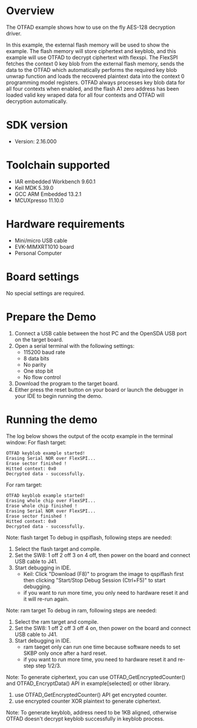Overview
========

The OTFAD example shows how to use on the fly AES-128 decryption driver.

In this example, the external flash memory will be used to show the example.
The flash memory will store ciphertext and keyblob, and this example will use OTFAD to decrypt ciphertext with flexspi.
The FlexSPI fetches the context 0 key blob from the external flash memory, sends the data to the OTFAD which automatically
performs the required key blob unwrap function and loads the recovered plaintext data into the context 0 programming model registers.
OTFAD always processes key blob data for all four contexts when enabled, and the flash A1 zero address has been loaded valid key wraped data
for all four contexts and OTFAD will decryption automatically.

SDK version
===========
- Version: 2.16.000

Toolchain supported
===================
- IAR embedded Workbench  9.60.1
- Keil MDK  5.39.0
- GCC ARM Embedded  13.2.1
- MCUXpresso  11.10.0

Hardware requirements
=====================
- Mini/micro USB cable
- EVK-MIMXRT1010 board
- Personal Computer

Board settings
==============
No special settings are required.

Prepare the Demo
================
1.  Connect a USB cable between the host PC and the OpenSDA USB port on the target board. 
2.  Open a serial terminal with the following settings:
    - 115200 baud rate
    - 8 data bits
    - No parity
    - One stop bit
    - No flow control
3.  Download the program to the target board.
4.  Either press the reset button on your board or launch the debugger in your IDE to begin running the demo.

Running the demo
================
The log below shows the output of the ocotp example in the terminal window:
For flash target:
~~~~~~~~~~~~~~~~~~~~~~~~~~~~~~~~~~~
OTFAD keyblob example started!
Erasing Serial NOR over FlexSPI...
Erase sector finished !
Hitted context: 0x0
Decrypted data - successfully. 

~~~~~~~~~~~~~~~~~~~~~~~~~~~~~~~~~~~
For ram target:
~~~~~~~~~~~~~~~~~~~~~~~~~~~~~~~~~~~
OTFAD keyblob example started!
Erasing whole chip over FlexSPI...
Erase whole chip finished !
Erasing Serial NOR over FlexSPI...
Erase sector finished !
Hitted context: 0x0
Decrypted data - successfully. 

~~~~~~~~~~~~~~~~~~~~~~~~~~~~~~~~~~~

Note: flash target
To debug in qspiflash, following steps are needed:
1. Select the flash target and compile.
2. Set the SW8: 1 off 2 off 3 on 4 off, then power on the board and connect USB cable to J41.
3. Start debugging in IDE.
   - Keil: Click "Download (F8)" to program the image to qspiflash first then clicking "Start/Stop Debug Session (Ctrl+F5)" to start debugging.
   - if you want to run more time, you only need to hardware reset it and it will re-run again.

Note: ram target
To debug in ram, following steps are needed:
1. Select the ram target and compile.
2. Set the SW8: 1 off 2 off 3 off 4 on, then power on the board and connect USB cable to J41.
3. Start debugging in IDE.
    - ram taeget only can run one time because software needs to set SKBP only once after a hard reset.
    - if you want to run more time, you need to hardware reset it and re-step step 1/2/3.


Note:
To generate ciphertext, you can use OTFAD_GetEncryptedCounter() and OTFAD_EncryptData() API in example[selected] or other library.
1. use OTFAD_GetEncryptedCounter() API get encrypted counter.
2. use encrypted counter XOR plaintext to generate ciphertext.

Note:
To generate keyblob, address need to be 1KB aligned, otherwise OTFAD doesn't decrypt keyblob successfully in keyblob process.
